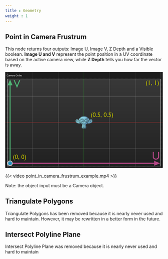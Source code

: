 ```yaml
---
title : Geometry
weight : 1
---
```




## Point in Camera Frustrum

This node returns four outputs: Image U, Image V, Z Depth and a Visible
boolean. **Image U and V** represent the point position in a UV
coordinate based on the active camera view, while **Z Depth** tells you
how far the vector is away.

![image](camera_frustrum_explain.png)

{{< video point_in_camera_frustrum_example.mp4 >}}

Note: the object input must be a Camera object.

## Triangulate Polygons

Triangulate Polygons has been removed because it is nearly never used
and hard to maintain. However, it may be rewritten in a better form in
the future.

## Intersect Polyline Plane

Intersect Polyline Plane was removed because it is nearly never used and
hard to maintain
